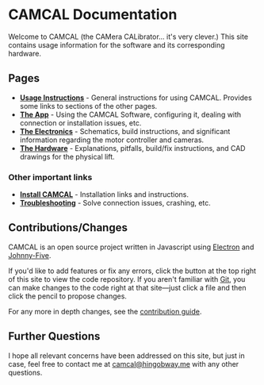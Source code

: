 # CAMCAL Documentation

Welcome to CAMCAL (the CAMera CALibrator... it's very clever.) This site contains usage information for the software and its corresponding hardware.

## Pages

- **[Usage Instructions](using-camcal)** - General instructions for using CAMCAL. Provides some links to sections of the other pages.
- **[The App](app)** - Using the CAMCAL Software, configuring it, dealing with connection or installation issues, etc.
- **[The Electronics](electronics)** - Schematics, build instructions, and significant information regarding the motor controller and cameras.
- **[The Hardware](hardware)** - Explanations, pitfalls, build/fix instructions, and CAD drawings for the physical lift.

### Other important links

- **[Install CAMCAL](app#installing-camcal)** - Installation links and instructions.
- **[Troubleshooting](app#troubleshooting)** - Solve connection issues, crashing, etc.

## Contributions/Changes

CAMCAL is an open source project written in Javascript using [Electron](https://electronjs.org/) and [Johnny-Five](http://johnny-five.io/).

If you'd like to add features or fix any errors, click the button at the top right of this site to view the code repository. If you aren't familiar with [Git](https://git-scm.org/), you can make changes to the code right at that site&mdash;just click a file and then click the pencil to propose changes.

For any more in depth changes, see the [contribution guide](contribute).

## Further Questions

I hope all relevant concerns have been addressed on this site, but just in case, feel free to contact me at [camcal@hingobway.me](mailto:camcal@hingobway.me) with any other questions.
